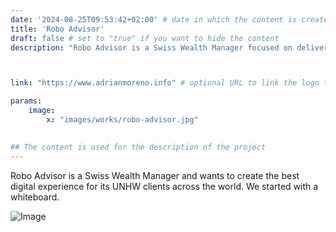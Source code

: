 ```yaml
---
date: '2024-08-25T09:53:42+02:00' # date in which the content is created - defaults to "today"
title: 'Robo Advisor'
draft: false # set to "true" if you want to hide the content 
description: "Robo Advisor is a Swiss Wealth Manager focused on delivering the best digital experience for its ultra-high-net-worth (UHNW) clients globally. Starting from a simple whiteboard concept, the project evolved into a sophisticated digital platform."



link: "https://www.adrianmoreno.info" # optional URL to link the logo to

params:
    image:  
        x: "images/works/robo-advisor.jpg"
    

## The content is used for the description of the project
---
```


Robo Advisor is a Swiss Wealth Manager and wants to create the best digital experience for its UNHW clients across the world. We started with a whiteboard.  

![Image](https://yt3.ggpht.com/iApovi0VDC0dKpyPYLRDDzTFQlMrnf4dkc6ZhLyoEywb93DlIQe5ZvMTC6GXnBt19sLLjXGjLEDDnA=s288-c-fcrop64=1,000000008656ffff-nd-v1)